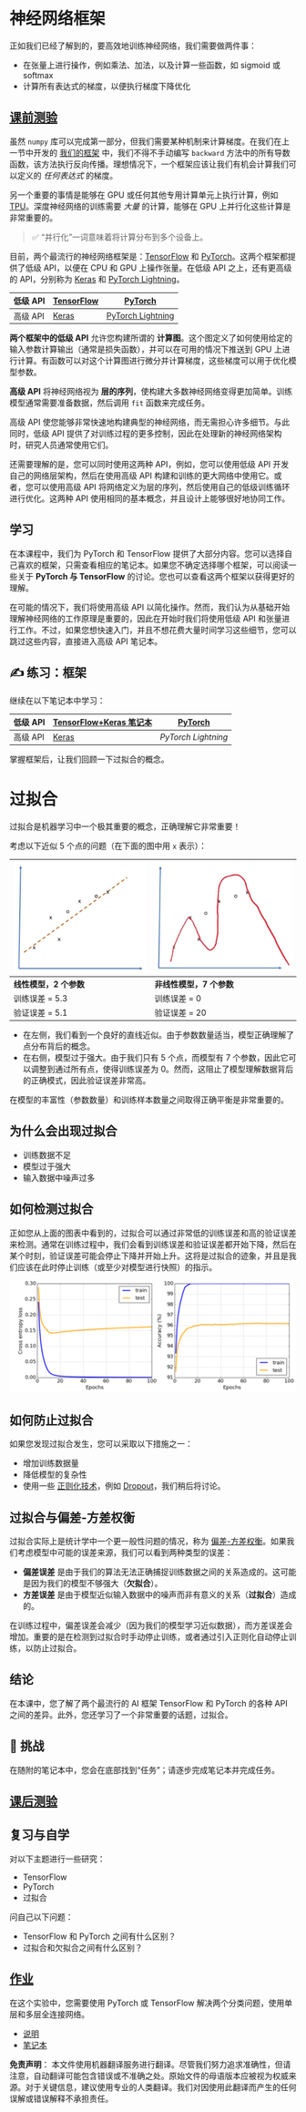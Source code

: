 # 神经网络框架

正如我们已经了解到的，要高效地训练神经网络，我们需要做两件事：

* 在张量上进行操作，例如乘法、加法，以及计算一些函数，如 sigmoid 或 softmax
* 计算所有表达式的梯度，以便执行梯度下降优化

## [课前测验](https://red-field-0a6ddfd03.1.azurestaticapps.net/quiz/105)

虽然 `numpy` 库可以完成第一部分，但我们需要某种机制来计算梯度。在我们在上一节中开发的 [我们的框架](../../../../../lessons/3-NeuralNetworks/04-OwnFramework/OwnFramework.ipynb) 中，我们不得不手动编写 `backward` 方法中的所有导数函数，该方法执行反向传播。理想情况下，一个框架应该让我们有机会计算我们可以定义的 *任何表达式* 的梯度。

另一个重要的事情是能够在 GPU 或任何其他专用计算单元上执行计算，例如 [TPU](https://en.wikipedia.org/wiki/Tensor_Processing_Unit)。深度神经网络的训练需要 *大量* 的计算，能够在 GPU 上并行化这些计算是非常重要的。

> ✅ “并行化”一词意味着将计算分布到多个设备上。

目前，两个最流行的神经网络框架是：[TensorFlow](http://TensorFlow.org) 和 [PyTorch](https://pytorch.org/)。这两个框架都提供了低级 API，以便在 CPU 和 GPU 上操作张量。在低级 API 之上，还有更高级的 API，分别称为 [Keras](https://keras.io/) 和 [PyTorch Lightning](https://pytorchlightning.ai/)。

低级 API | [TensorFlow](http://TensorFlow.org) | [PyTorch](https://pytorch.org/)
--------------|-------------------------------------|--------------------------------
高级 API| [Keras](https://keras.io/) | [PyTorch Lightning](https://pytorchlightning.ai/)

**两个框架中的低级 API** 允许您构建所谓的 **计算图**。这个图定义了如何使用给定的输入参数计算输出（通常是损失函数），并可以在可用的情况下推送到 GPU 上进行计算。有函数可以对这个计算图进行微分并计算梯度，这些梯度可以用于优化模型参数。

**高级 API** 将神经网络视为 **层的序列**，使构建大多数神经网络变得更加简单。训练模型通常需要准备数据，然后调用 `fit` 函数来完成任务。

高级 API 使您能够非常快速地构建典型的神经网络，而无需担心许多细节。与此同时，低级 API 提供了对训练过程的更多控制，因此在处理新的神经网络架构时，研究人员通常使用它们。

还需要理解的是，您可以同时使用这两种 API，例如，您可以使用低级 API 开发自己的网络层架构，然后在使用高级 API 构建和训练的更大网络中使用它。或者，您可以使用高级 API 将网络定义为层的序列，然后使用自己的低级训练循环进行优化。这两种 API 使用相同的基本概念，并且设计上能够很好地协同工作。

## 学习

在本课程中，我们为 PyTorch 和 TensorFlow 提供了大部分内容。您可以选择自己喜欢的框架，只需查看相应的笔记本。如果您不确定选择哪个框架，可以阅读一些关于 **PyTorch 与 TensorFlow** 的讨论。您也可以查看这两个框架以获得更好的理解。

在可能的情况下，我们将使用高级 API 以简化操作。然而，我们认为从基础开始理解神经网络的工作原理是重要的，因此在开始时我们将使用低级 API 和张量进行工作。不过，如果您想快速入门，并且不想花费大量时间学习这些细节，您可以跳过这些内容，直接进入高级 API 笔记本。

## ✍️ 练习：框架

继续在以下笔记本中学习：

低级 API | [TensorFlow+Keras 笔记本](../../../../../lessons/3-NeuralNetworks/05-Frameworks/IntroKerasTF.ipynb) | [PyTorch](../../../../../lessons/3-NeuralNetworks/05-Frameworks/IntroPyTorch.ipynb)
--------------|-------------------------------------|--------------------------------
高级 API| [Keras](../../../../../lessons/3-NeuralNetworks/05-Frameworks/IntroKeras.ipynb) | *PyTorch Lightning*

掌握框架后，让我们回顾一下过拟合的概念。

# 过拟合

过拟合是机器学习中一个极其重要的概念，正确理解它非常重要！

考虑以下近似 5 个点的问题（在下面的图中用 `x` 表示）：

![linear](../../../../../translated_images/overfit1.f24b71c6f652e59e6bed7245ffbeaecc3ba320e16e2221f6832b432052c4da43.zh.jpg) | ![overfit](../../../../../translated_images/overfit2.131f5800ae10ca5e41d12a411f5f705d9ee38b1b10916f284b787028dd55cc1c.zh.jpg)
-------------------------|--------------------------
**线性模型，2 个参数** | **非线性模型，7 个参数**
训练误差 = 5.3 | 训练误差 = 0
验证误差 = 5.1 | 验证误差 = 20

* 在左侧，我们看到一个良好的直线近似。由于参数数量适当，模型正确理解了点分布背后的概念。
* 在右侧，模型过于强大。由于我们只有 5 个点，而模型有 7 个参数，因此它可以调整到通过所有点，使得训练误差为 0。然而，这阻止了模型理解数据背后的正确模式，因此验证误差非常高。

在模型的丰富性（参数数量）和训练样本数量之间取得正确平衡是非常重要的。

## 为什么会出现过拟合

* 训练数据不足
* 模型过于强大
* 输入数据中噪声过多

## 如何检测过拟合

正如您从上面的图表中看到的，过拟合可以通过非常低的训练误差和高的验证误差来检测。通常在训练过程中，我们会看到训练误差和验证误差都开始下降，然后在某个时刻，验证误差可能会停止下降并开始上升。这将是过拟合的迹象，并且是我们应该在此时停止训练（或至少对模型进行快照）的指示。

![overfitting](../../../../../translated_images/Overfitting.408ad91cd90b4371d0a81f4287e1409c359751adeb1ae450332af50e84f08c3e.zh.png)

## 如何防止过拟合

如果您发现过拟合发生，您可以采取以下措施之一：

* 增加训练数据量
* 降低模型的复杂性
* 使用一些 [正则化技术](../../4-ComputerVision/08-TransferLearning/TrainingTricks.md)，例如 [Dropout](../../4-ComputerVision/08-TransferLearning/TrainingTricks.md#Dropout)，我们稍后将讨论。

## 过拟合与偏差-方差权衡

过拟合实际上是统计学中一个更一般性问题的情况，称为 [偏差-方差权衡](https://en.wikipedia.org/wiki/Bias%E2%80%93variance_tradeoff)。如果我们考虑模型中可能的误差来源，我们可以看到两种类型的误差：

* **偏差误差** 是由于我们的算法无法正确捕捉训练数据之间的关系造成的。这可能是因为我们的模型不够强大（**欠拟合**）。
* **方差误差** 是由于模型近似输入数据中的噪声而非有意义的关系（**过拟合**）造成的。

在训练过程中，偏差误差会减少（因为我们的模型学习近似数据），而方差误差会增加。重要的是在检测到过拟合时手动停止训练，或者通过引入正则化自动停止训练，以防止过拟合。

## 结论

在本课中，您了解了两个最流行的 AI 框架 TensorFlow 和 PyTorch 的各种 API 之间的差异。此外，您还学习了一个非常重要的话题，过拟合。

## 🚀 挑战

在随附的笔记本中，您会在底部找到“任务”；请逐步完成笔记本并完成任务。

## [课后测验](https://red-field-0a6ddfd03.1.azurestaticapps.net/quiz/205)

## 复习与自学

对以下主题进行一些研究：

- TensorFlow
- PyTorch
- 过拟合

问自己以下问题：

- TensorFlow 和 PyTorch 之间有什么区别？
- 过拟合和欠拟合之间有什么区别？

## [作业](lab/README.md)

在这个实验中，您需要使用 PyTorch 或 TensorFlow 解决两个分类问题，使用单层和多层全连接网络。

* [说明](lab/README.md)
* [笔记本](../../../../../lessons/3-NeuralNetworks/05-Frameworks/lab/LabFrameworks.ipynb)

**免责声明**：
本文件使用机器翻译服务进行翻译。尽管我们努力追求准确性，但请注意，自动翻译可能包含错误或不准确之处。原始文件的母语版本应被视为权威来源。对于关键信息，建议使用专业的人类翻译。我们对因使用此翻译而产生的任何误解或错误解释不承担责任。